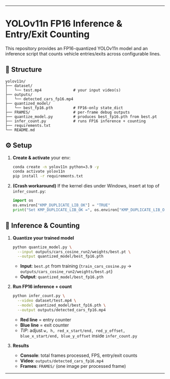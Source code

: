 

---

# YOLOv11n FP16 Inference & Entry/Exit Counting

This repository provides an FP16-quantized YOLOv11n model and an inference script that counts vehicle entries/exits across configurable lines.

## 📁 Structure

```
yolov11n/
├── dataset/                  
│   └── test.mp4              # your input video(s)
├── outputs/
│   └── detected_cars_fp16.mp4
├── quantized_model/
│   └── best_fp16.pth         # FP16-only state_dict
├── FRAMES/                   # per-frame debug outputs
├── quantize_model.py         # produces best_fp16.pth from best.pt
├── infer_count.py            # runs FP16 inference + counting
├── requirements.txt
└── README.md
```

## ⚙️ Setup

1. **Create & activate** your env:

   ```bash
   conda create -n yolov11n python=3.9 -y
   conda activate yolov11n
   pip install -r requirements.txt
   ```

2. **(Crash workaround)**
   If the kernel dies under Windows, insert at top of `infer_count.py`:

   ```python
   import os
   os.environ["KMP_DUPLICATE_LIB_OK"] = "TRUE"
   print("Set KMP_DUPLICATE_LIB_OK =", os.environ["KMP_DUPLICATE_LIB_OK"])

   ```

## 🚀 Inference & Counting

1. **Quantize your trained model**

   ```bash
   python quantize_model.py \
     --input outputs/cars_cosine_run2/weights/best.pt \
     --output quantized_model/best_fp16.pth
   ```

   * **Input**: `best.pt` from training (`train_cars_cosine.py` → `outputs/cars_cosine_run2/weights/best.pt`)
   * **Output**: `quantized_model/best_fp16.pth`

2. **Run FP16 inference + count**

   ```bash
   python infer_count.py \
     --video dataset/test.mp4 \
     --model quantized_model/best_fp16.pth \
     --output outputs/detected_cars_fp16.mp4
   ```

   * **Red line** = entry counter
   * **Blue line** = exit counter
   * *TIP*: adjust `w, h, red_x_start/end, red_y_offset, blue_x_start/end, blue_y_offset` inside `infer_count.py`

3. **Results**

   * **Console**: total frames processed, FPS, entry/exit counts
   * **Video**: `outputs/detected_cars_fp16.mp4`
   * **Frames**: `FRAMES/` (one image per processed frame)

---
